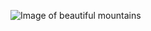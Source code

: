 ![Image of beautiful mountains](https://cdn.pixabay.com/photo/2019/12/28/14/00/chrome-hill-4724725__340.jpg)
